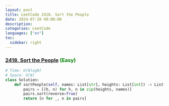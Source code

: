 ```yaml
---
layout: post
title: LeetCode 2418. Sort the People
date: 2024-07-20 09:00:00
description:
categories: LeetCode
languages: ["en"]
toc:
  sidebar: right
---
```


### [2418. Sort the People](https://leetcode.com/problems/sort-the-people/description/) <font color="green">(Easy)</font>

```py
# Time: O(NlogN)
# Space: O(N)
class Solution:
    def sortPeople(self, names: List[str], heights: List[int]) -> List[str]:
        pairs = [(h, n) for h, n in zip(heights, names)]
        pairs.sort(reverse=True)
        return [n for _, n in pairs]
```
